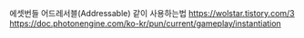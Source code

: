 에셋번들 어드레서블(Addressable) 같이 사용하는법 https://wolstar.tistory.com/3
https://doc.photonengine.com/ko-kr/pun/current/gameplay/instantiation